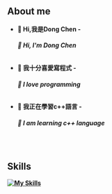 ## About me
- <b>👋 Hi,我是Dong Chen<b>
-<h6>👋 Hi, I'm Dong Chen<h6/>

- <b>👀 我十分喜愛寫程式<b>
-<h6>👀 I love programming<h6/>

- <b>🌱 我正在學習c++語言<b>
 -<h6>🌱 I am learning c++ language<h6/>

<br>
 
## Skills
 
[![My Skills](https://skillicons.dev/icons?i=vscode,visualstudio,py,js,html,css,arduino,c,discord,firebase,flask,django,figma,postman,replit,github,jquery,bootstrap,nodejs&perline=5)](https://skillicons.dev)
